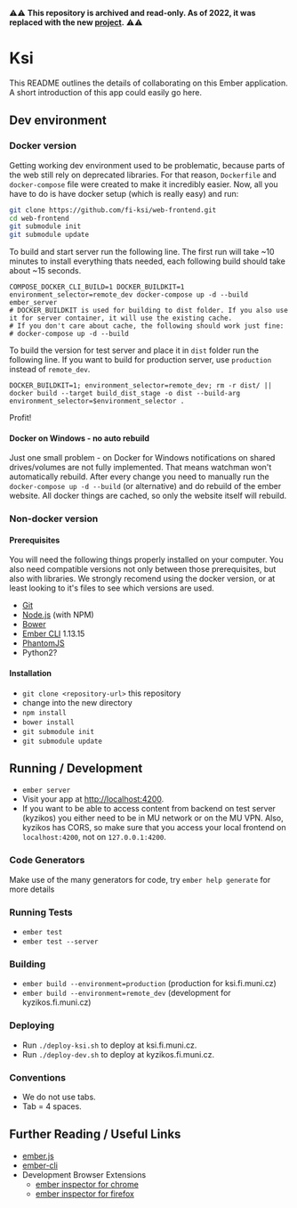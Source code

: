 ⚠️⚠️ **This repository is archived and read-only. As of 2022, it was replaced with the new [project](https://github.com/fi-ksi/web-frontend-angular).** ⚠️⚠️


# Ksi

This README outlines the details of collaborating on this Ember application.
A short introduction of this app could easily go here.

## Dev environment

### Docker version

Getting working dev environment used to be problematic, because parts of the web still rely on deprecated libraries. For that reason, `Dockerfile` and `docker-compose` file were created to make it incredibly easier. Now, all you have to do is have docker setup (which is really easy) and run:

```sh
git clone https://github.com/fi-ksi/web-frontend.git
cd web-frontend
git submodule init
git submodule update
```

To build and start server run the following line. The first run will take ~10 minutes to install everything thats needed, each following build should take about ~15 seconds.
```
COMPOSE_DOCKER_CLI_BUILD=1 DOCKER_BUILDKIT=1 environment_selector=remote_dev docker-compose up -d --build ember_server
# DOCKER_BUILDKIT is used for building to dist folder. If you also use it for server container, it will use the existing cache.
# If you don't care about cache, the following should work just fine:
# docker-compose up -d --build
```

To build the version for test server and place it in `dist` folder run the following line. If you want to build for production server, use `production` instead of `remote_dev`.
```
DOCKER_BUILDKIT=1; environment_selector=remote_dev; rm -r dist/ || docker build --target build_dist_stage -o dist --build-arg environment_selector=$environment_selector .
```

Profit!


#### Docker on Windows - no auto rebuild 
Just one small problem - on Docker for Windows notifications on shared drives/volumes are not fully implemented. That means watchman won't automatically rebuild. After every change you need to manually run the `docker-compose up -d --build` (or alternative) and do rebuild of the ember website. All docker things are cached, so only the website itself will rebuild.


### Non-docker version

#### Prerequisites

You will need the following things properly installed on your computer. You also need compatible versions not only between those prerequisites, but also with libraries. We strongly recomend using the docker version, or at least looking to it's files to see which versions are used.

* [Git](http://git-scm.com/)
* [Node.js](http://nodejs.org/) (with NPM)
* [Bower](http://bower.io/)
* [Ember CLI](http://www.ember-cli.com/) 1.13.15
* [PhantomJS](http://phantomjs.org/)
* Python2?

#### Installation

* `git clone <repository-url>` this repository
* change into the new directory
* `npm install`
* `bower install`
* `git submodule init`
* `git submodule update`

## Running / Development

* `ember server`
* Visit your app at [http://localhost:4200](http://localhost:4200).
* If you want to be able to access content from backend on test server (kyzikos) you either need to be in MU network or on the MU VPN. Also, kyzikos has CORS, so make sure that you access your local frontend on `localhost:4200`, not on `127.0.0.1:4200`.

### Code Generators

Make use of the many generators for code, try `ember help generate` for more details

### Running Tests

* `ember test`
* `ember test --server`

### Building

* `ember build --environment=production` (production for ksi.fi.muni.cz)
* `ember build --environment=remote_dev` (development for kyzikos.fi.muni.cz)

### Deploying

* Run `./deploy-ksi.sh` to deploy at ksi.fi.muni.cz.
* Run `./deploy-dev.sh` to deploy at kyzikos.fi.muni.cz.

### Conventions

* We do not use tabs.
* Tab = 4 spaces.

## Further Reading / Useful Links

* [ember.js](http://emberjs.com/)
* [ember-cli](http://www.ember-cli.com/)
* Development Browser Extensions
  * [ember inspector for chrome](https://chrome.google.com/webstore/detail/ember-inspector/bmdblncegkenkacieihfhpjfppoconhi)
  * [ember inspector for firefox](https://addons.mozilla.org/en-US/firefox/addon/ember-inspector/)

